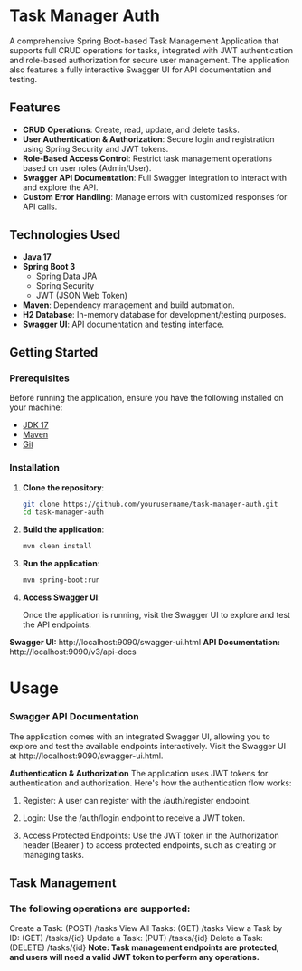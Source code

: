 # Task Manager Auth

A comprehensive Spring Boot-based Task Management Application that supports full CRUD operations for tasks, integrated with JWT authentication and role-based authorization for secure user management. The application also features a fully interactive Swagger UI for API documentation and testing.

## Features

- **CRUD Operations**: Create, read, update, and delete tasks.
- **User Authentication & Authorization**: Secure login and registration using Spring Security and JWT tokens.
- **Role-Based Access Control**: Restrict task management operations based on user roles (Admin/User).
- **Swagger API Documentation**: Full Swagger integration to interact with and explore the API.
- **Custom Error Handling**: Manage errors with customized responses for API calls.
  
## Technologies Used

- **Java 17**
- **Spring Boot 3**
  - Spring Data JPA
  - Spring Security
  - JWT (JSON Web Token)
- **Maven**: Dependency management and build automation.
- **H2 Database**: In-memory database for development/testing purposes.
- **Swagger UI**: API documentation and testing interface.
  
## Getting Started

### Prerequisites

Before running the application, ensure you have the following installed on your machine:

- [JDK 17](https://www.oracle.com/java/technologies/javase-jdk17-downloads.html)
- [Maven](https://maven.apache.org/install.html)
- [Git](https://git-scm.com/)

### Installation

1. **Clone the repository**:

   ```bash
   git clone https://github.com/yourusername/task-manager-auth.git
   cd task-manager-auth

2. **Build the application**:

   ```bash
   mvn clean install


3. **Run the application**:

   ```bash
   mvn spring-boot:run

4. **Access Swagger UI**:

   Once the application is running, visit the Swagger UI to explore and test the API endpoints:

**Swagger UI:** http://localhost:9090/swagger-ui.html
**API Documentation:** http://localhost:9090/v3/api-docs


   

# Usage
### Swagger API Documentation
The application comes with an integrated Swagger UI, allowing you to explore and test the available endpoints interactively. Visit the Swagger UI at http://localhost:9090/swagger-ui.html.

**Authentication & Authorization**
The application uses JWT tokens for authentication and authorization. Here's how the authentication flow works:

1. Register: A user can register with the /auth/register endpoint.

2. Login: Use the /auth/login endpoint to receive a JWT token.

3. Access Protected Endpoints: Use the JWT token in the Authorization header (Bearer <token>) to access protected endpoints, such as creating or managing tasks.

## Task Management
### The following operations are supported:

Create a Task: (POST) /tasks
View All Tasks: (GET) /tasks
View a Task by ID: (GET) /tasks/{id}
Update a Task: (PUT) /tasks/{id}
Delete a Task: (DELETE) /tasks/{id}
**Note: Task management endpoints are protected, and users will need a valid JWT token to perform any operations.**



